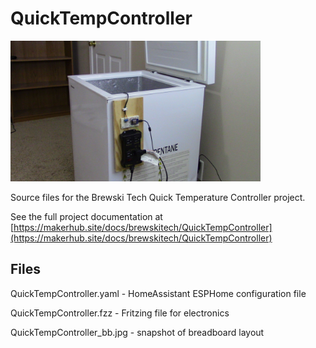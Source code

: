 # QuickTempController

<img src="https://github.com/Brewski-Tech/QuickTempController/blob/main/QuickTempController.JPG?raw=true" alt="QuickTempController.jpg" width="400"/>

Source files for the Brewski Tech Quick Temperature Controller project.

See the full project documentation at [https://makerhub.site/docs/brewskitech/QuickTempController](https://makerhub.site/docs/brewskitech/QuickTempController)

## Files

QuickTempController.yaml - HomeAssistant ESPHome configuration file

QuickTempController.fzz - Fritzing file for electronics

QuickTempController_bb.jpg - snapshot of breadboard layout
